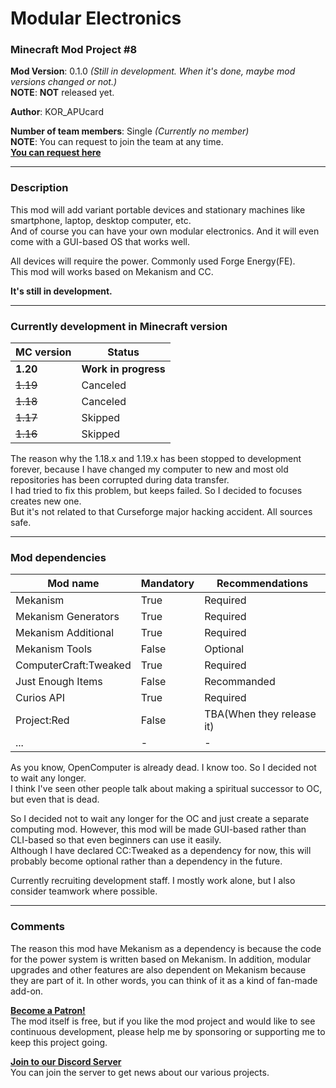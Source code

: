# Modular Electronics
### Minecraft Mod Project #8

**Mod Version**: 0.1.0 *(Still in development. When it's done, maybe mod versions changed or not.)*   
**NOTE**: **NOT** released yet.

**Author**: KOR_APUcard

**Number of team members**: Single *(Currently no member)*   
**NOTE**: You can request to join the team at any time.   
**[You can request here](https://forms.gle/7j4mHkNg7Kyhdz5U8)**

-----

### Description
This mod will add variant portable devices and stationary machines like smartphone, laptop, desktop computer, etc.   
And of course you can have your own modular electronics. And it will even come with a GUI-based OS that works well.

All devices will require the power. Commonly used Forge Energy(FE).   
This mod will works based on Mekanism and CC.

**It's still in development.**

-----

### Currently development in Minecraft version

| MC version | Status                  |
|------------|-------------------------|
| **1.20**   | **Work in progress**    |
| ~~1.19~~   | Canceled                |
| ~~1.18~~   | Canceled                |
| ~~1.17~~   | Skipped                 |
| ~~1.16~~   | Skipped                 |

The reason why the 1.18.x and 1.19.x has been stopped to development forever, because I have changed my computer to new and most old repositories has been corrupted during data transfer.   
I had tried to fix this problem, but keeps failed. So I decided to focuses creates new one.   
But it's not related to that Curseforge major hacking accident. All sources safe.

-----

### Mod dependencies

| Mod name              | Mandatory | Recommendations           |
|-----------------------|-----------|---------------------------|
| Mekanism              | True      | Required                  |
| Mekanism Generators   | True      | Required                  |
| Mekanism Additional   | True      | Required                  |
| Mekanism Tools        | False     | Optional                  |
| ComputerCraft:Tweaked | True      | Required                  |
| Just Enough Items     | False     | Recommanded               |
| Curios API            | True      | Required                  |
| Project:Red           | False     | TBA(When they release it) |
| ... | - | - |

As you know, OpenComputer is already dead. I know too. So I decided not to wait any longer.   
I think I've seen other people talk about making a spiritual successor to OC, but even that is dead.

So I decided not to wait any longer for the OC and just create a separate computing mod. However, this mod will be made GUI-based rather than CLI-based so that even beginners can use it easily.   
Although I have declared CC:Tweaked as a dependency for now, this will probably become optional rather than a dependency in the future.

Currently recruiting development staff. I mostly work alone, but I also consider teamwork where possible.

-----

### Comments

The reason this mod have Mekanism as a dependency is because the code for the power system is written based on Mekanism. In addition, modular upgrades and other features are also dependent on Mekanism because they are part of it. In other words, you can think of it as a kind of fan-made add-on.

**[Become a Patron!](https://www.patreon.com/bePatron?u=21981324)**   
The mod itself is free, but if you like the mod project and would like to see continuous development, please help me by sponsoring or supporting me to keep this project going.

**[Join to our Discord Server](https://discord.gg/tUHk9x7QrF)**   
You can join the server to get news about our various projects.
